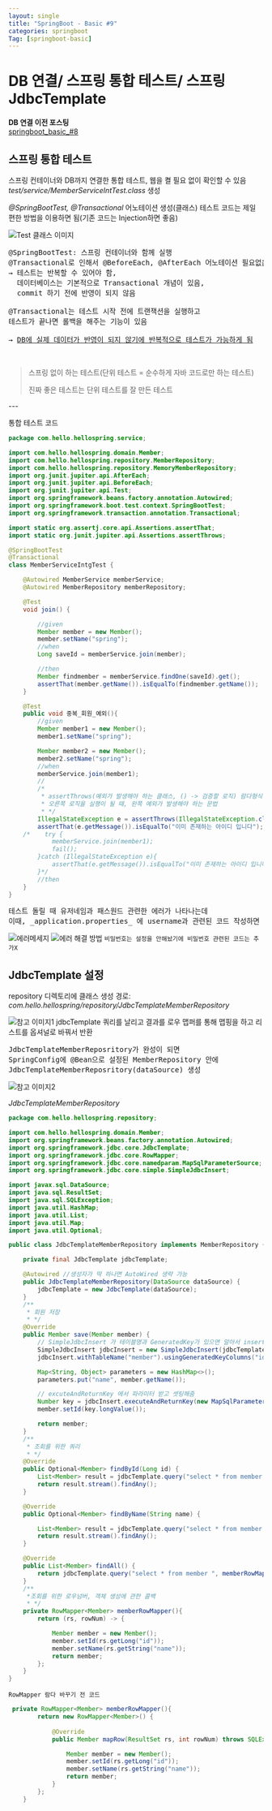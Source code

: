 ```yaml
---
layout: single
title: "SpringBoot - Basic #9"
categories: springboot
Tag: [springboot-basic]
---
```

# DB 연결/ 스프링 통합 테스트/ 스프링 JdbcTemplate

**DB 연결 이전 포스팅** <br>
[springboot_basic_#8](./2022-12-29-springboot_basic_8.md)

## 스프링 통합 테스트
스프링 컨테이너와 DB까지 연결한 통합 테스트, 웹을 켤 필요 없이 확인할 수 있음
_test/service/MemberServiceIntTest.class_ 생성

_@SpringBootTest, @Transactional_ 어노테이션 생성(클래스)
테스트 코드는 제일 편한 방법을 이용하면 됨(기존 코드는 Injection하면 좋음)

![Test 클래스 이미지](/assets/images/2022-12-29-10-50-02.png)
<pre>
@SpringBootTest: 스프링 컨테이너와 함께 실행
​@Transactional로 인해서 @BeforeEach, @AfterEach 어노테이션 필요없음
→ 테스트는 반복할 수 있어야 함,
  데이터베이스는 기본적으로 Transactional 개념이 있음,
  commit 하기 전에 반영이 되지 않음

@Transactional는 테스트 시작 전에 트랜잭션을 실행하고 
테스트가 끝나면 롤백을 해주는 기능이 있음

→ <U>DB에 실제 데이터가 반영이 되지 않기에 반복적으로 테스트가 가능하게 됨</U>
</pre>

​

> 스프링 없이 하는 테스트(단위 테스트 = 순수하게 자바 코드로만 하는 테스트)
> 
> 진짜 좋은 테스트는 단위 테스트를 잘 만든 테스트 

​---

​통합 테스트 코드
```java
package com.hello.hellospring.service;

import com.hello.hellospring.domain.Member;
import com.hello.hellospring.repository.MemberRepository;
import com.hello.hellospring.repository.MemoryMemberRepository;
import org.junit.jupiter.api.AfterEach;
import org.junit.jupiter.api.BeforeEach;
import org.junit.jupiter.api.Test;
import org.springframework.beans.factory.annotation.Autowired;
import org.springframework.boot.test.context.SpringBootTest;
import org.springframework.transaction.annotation.Transactional;

import static org.assertj.core.api.Assertions.assertThat;
import static org.junit.jupiter.api.Assertions.assertThrows;

@SpringBootTest
@Transactional
class MemberServiceIntgTest {

    @Autowired MemberService memberService;
    @Autowired MemberRepository memberRepository;

    @Test
    void join() {

        //given
        Member member = new Member();
        member.setName("spring");
        //when
        Long saveId = memberService.join(member);

        //then
        Member findmember = memberService.findOne(saveId).get();
        assertThat(member.getName()).isEqualTo(findmember.getName());
    }

    @Test
    public void 중복_회원_예외(){
        //given
        Member member1 = new Member();
        member1.setName("spring");

        Member member2 = new Member();
        member2.setName("spring");
        //when
        memberService.join(member1);
        //
        /*
         * assertThrows(예외가 발생해야 하는 클래스, () -> 검증할 로직) 람다형식
         * 오른쪽 로직을 실행이 될 때, 왼쪽 예외가 발생해야 하는 문법
         * */
        IllegalStateException e = assertThrows(IllegalStateException.class, () -> memberService.join(member2));
        assertThat(e.getMessage()).isEqualTo("이미 존재하는 아이디 입니다");
    /*    try {
            memberService.join(member1);
            fail();
        }catch (IllegalStateException e){
            assertThat(e.getMessage()).isEqualTo("이미 존재하는 아이디 입니다");
        }*/
        //then
    }
}
```
<pre>
테스트 돌릴 때 유저네임과 패스원드 관련한 에러가 나타나는데 
이때, _application.properties_ 에 username과 관련된 코드 작성하면 해결
</pre>
![에러메세지](/assets/images/2022-12-29-11-00-06.png)
![에러 해결 방법](/assets/images/2022-12-29-11-00-27.png)
`비밀번호는 설정을 안해놨기에 비밀번호 관련된 코드는 추가X`


## JdbcTemplate 설정

repository 디렉토리에 클래스 생성
경로: _com.hello.hellospring/repository/JdbcTemplateMemberRepository_

![참고 이미지1](/assets/images/2022-12-29-11-06-41.png)
jdbcTemplate 쿼리를 날리고 결과를 로우 맵퍼를 통해 맵핑을 하고 리스트를 옵셔널로 바꿔서 반환

<pre>
JdbcTemplateMemberReposritory가 완성이 되면 
SpringConfig에 @Bean으로 설정된 MemberRepository 안에 
JdbcTemplateMemberReposritory(dataSource) 생성
</pre>
![참고 이미지2](/assets/images/2022-12-29-11-08-20.png)


_JdbcTemplateMemberRepository_
```java
package com.hello.hellospring.repository;

import com.hello.hellospring.domain.Member;
import org.springframework.beans.factory.annotation.Autowired;
import org.springframework.jdbc.core.JdbcTemplate;
import org.springframework.jdbc.core.RowMapper;
import org.springframework.jdbc.core.namedparam.MapSqlParameterSource;
import org.springframework.jdbc.core.simple.SimpleJdbcInsert;

import javax.sql.DataSource;
import java.sql.ResultSet;
import java.sql.SQLException;
import java.util.HashMap;
import java.util.List;
import java.util.Map;
import java.util.Optional;

public class JdbcTemplateMemberRepository implements MemberRepository {

    private final JdbcTemplate jdbcTemplate;

    @Autowired //생성자가 딱 하나면 AutoWired 생략 가능
    public JdbcTemplateMemberRepository(DataSource dataSource) {
        jdbcTemplate = new JdbcTemplate(dataSource);
    }
    /**
     * 회원 저장
     * */
    @Override
    public Member save(Member member) {
        // SimpleJdbcInsert 가 테이블명과 GeneratedKey가 있으면 알아서 insert
        SimpleJdbcInsert jdbcInsert = new SimpleJdbcInsert(jdbcTemplate);
        jdbcInsert.withTableName("member").usingGeneratedKeyColumns("id");

        Map<String, Object> parameters = new HashMap<>();
        parameters.put("name", member.getName());

        // excuteAndReturnKey 에서 파라미터 받고 셋팅해줌
        Number key = jdbcInsert.executeAndReturnKey(new MapSqlParameterSource(parameters));
        member.setId(key.longValue());

        return member;
    }
    /**
     * 조회를 위한 쿼리
     * */
    @Override
    public Optional<Member> findById(Long id) {
        List<Member> result = jdbcTemplate.query("select * from member where id = ?", memberRowMapper(), id);
        return result.stream().findAny();
    }

    @Override
    public Optional<Member> findByName(String name) {

        List<Member> result = jdbcTemplate.query("select * from member where name = ?", memberRowMapper(), name);
        return result.stream().findAny();
    }

    @Override
    public List<Member> findAll() {
        return jdbcTemplate.query("select * from member ", memberRowMapper());
    }
    /**
     *조회를 위한 로우넘버, 객체 생성에 관한 콜백
     * */
    private RowMapper<Member> memberRowMapper(){
        return (rs, rowNum) -> {

            Member member = new Member();
            member.setId(rs.getLong("id"));
            member.setName(rs.getString("name"));
            return member;
        };
    }
}
```
`RowMapper 람다 바꾸기 전 코드`
```java
 private RowMapper<Member> memberRowMapper(){
        return new RowMapper<Member>() {
            
            @Override
            public Member mapRow(ResultSet rs, int rowNum) throws SQLException {

                Member member = new Member();
                member.setId(rs.getLong("id"));
                member.setName(rs.getString("name"));
                return member;
            }
        };
    }
```